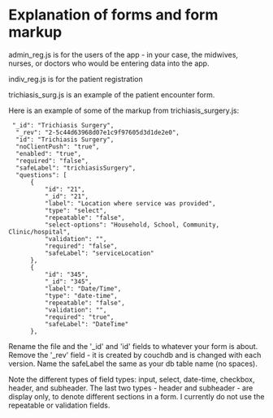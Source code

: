 # Explanation of forms and form markup

admin_reg.js is for the users of the app - in your case, the midwives, nurses, or doctors who would be entering data into the app.

indiv_reg.js is for the patient registration

trichiasis_surg.js is an example of the patient encounter form.

Here is an example of some of the markup from trichiasis_surgery.js:

     "_id": "Trichiasis Surgery",
      "_rev": "2-5c44d63968d07e1c9f97605d3d1de2e0",
      "id": "Trichiasis Surgery",
      "noClientPush": "true",
      "enabled": "true",
      "required": "false",
      "safeLabel": "trichiasisSurgery",
      "questions": [
          {
              "id": "21",
              "_id": "21",
              "label": "Location where service was provided",
              "type": "select",
              "repeatable": "false",
              "select-options": "Household, School, Community, Clinic/hospital",
              "validation": "",
              "required": "false",
              "safeLabel": "serviceLocation"
          },
          {
              "id": "345",
              "_id": "345",
              "label": "Date/Time",
              "type": "date-time",
              "repeatable": "false",
              "validation": "",
              "required": "true",
              "safeLabel": "DateTime"
          },

Rename the file and the '_id' and 'id' fields to whatever your form is about. Remove the '_rev' field - it is created by couchdb and is changed with each version.
 Name the safeLabel the same as your db table name (no spaces).

Note the different types of field types: input, select, date-time, checkbox, header, and subheader.
The last two types - header and subheader - are display only, to denote different sections in a form. I currently do not use the repeatable or validation fields.